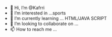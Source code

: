 - 👋 Hi, I’m @Kafrri
- 👀 I’m interested in ...sports
- 🌱 I’m currently learning ... HTML/JAVA SCRIPT
- 💞️ I’m looking to collaborate on ...
- 📫 How to reach me ...

<!---
Kafrri/Kafrri is a ✨ special ✨ repository because its `README.md` (this file) appears on your GitHub profile.
You can click the Preview link to take a look at your changes.
--->
